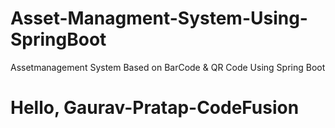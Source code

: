 # Asset-Managment-System-Using-SpringBoot
Assetmanagement System Based on BarCode &amp; QR Code Using Spring Boot
<h1>Hello, Gaurav-Pratap-CodeFusion</h1>